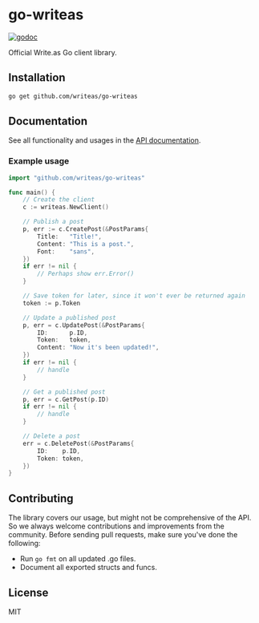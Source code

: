 # go-writeas

[![godoc](https://godoc.org/github.com/writeas/go-writeas?status.svg)](https://godoc.org/github.com/writeas/go-writeas)

Official Write.as Go client library.

## Installation

```bash
go get github.com/writeas/go-writeas
```

## Documentation

See all functionality and usages in the [API documentation](https://developer.write.as/docs/api/).

### Example usage

```go
import "github.com/writeas/go-writeas"

func main() {
	// Create the client
	c := writeas.NewClient()

	// Publish a post
	p, err := c.CreatePost(&PostParams{
		Title:   "Title!",
		Content: "This is a post.",
		Font:    "sans",
	})
	if err != nil {
		// Perhaps show err.Error()
	}

	// Save token for later, since it won't ever be returned again
	token := p.Token

	// Update a published post
	p, err = c.UpdatePost(&PostParams{
		ID:      p.ID,
		Token:   token,
		Content: "Now it's been updated!",
	})
	if err != nil {
		// handle
	}

	// Get a published post
	p, err = c.GetPost(p.ID)
	if err != nil {
		// handle
	}

	// Delete a post
	err = c.DeletePost(&PostParams{
		ID:    p.ID,
		Token: token,
	})
}
```

## Contributing

The library covers our usage, but might not be comprehensive of the API. So we always welcome contributions and improvements from the community. Before sending pull requests, make sure you've done the following:

* Run `go fmt` on all updated .go files.
* Document all exported structs and funcs.

## License

MIT
